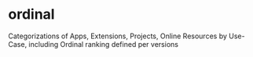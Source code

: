 ordinal
=======

Categorizations of Apps, Extensions, Projects, Online Resources by Use-Case, including Ordinal ranking defined per versions
